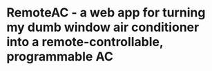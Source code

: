 RemoteAC - a web app for turning my dumb window air conditioner into a remote-controllable, programmable AC
========


